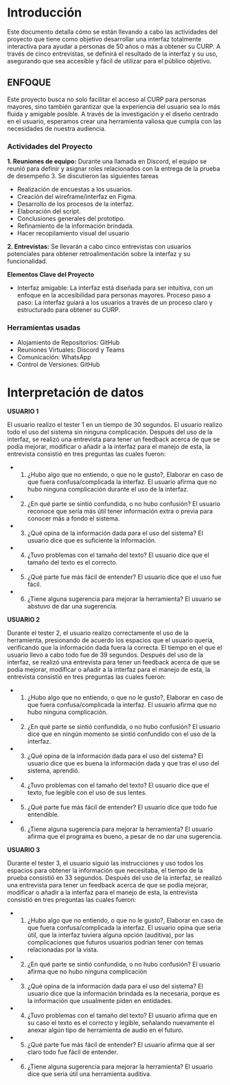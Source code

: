 # Introducción
Este documento detalla cómo se están llevando a cabo las actividades del proyecto que tiene como objetivo desarrollar una interfaz totalmente interactiva para ayudar a personas de 50 años o más a obtener su CURP. A través de cinco entrevistas, se definirá el resultado de la interfaz y su uso, asegurando que sea accesible y fácil de utilizar para el público objetivo.
## ENFOQUE
Este proyecto busca no solo facilitar el acceso al CURP para personas mayores, sino también garantizar que la experiencia del usuario sea lo más fluida y amigable posible. A través de la investigación y el diseño centrado en el usuario, esperamos crear una herramienta valiosa que cumpla con las necesidades de nuestra audiencia.

### Actividades del Proyecto
**1.	Reuniones de equipo:**
Durante una llamada en Discord, el equipo se reunió para definir y asignar roles relacionados con la entrega de la prueba de desempeño 3. Se discutieron las siguientes tareas

-  	Realización de encuestas a los usuarios.
-  	Creación del wireframe/interfaz en Figma.
-  	Desarrollo de los procesos de la interfaz.
-  	Elaboración del script.
-  	Conclusiones generales del prototipo.
-  Refinamiento de la información brindada.
-  Hacer recopilamiento visual del usuario

**2.	Entrevistas:** Se llevarán a cabo cinco entrevistas con usuarios potenciales para obtener retroalimentación sobre la interfaz y su funcionalidad.

**Elementos Clave del Proyecto**
-  Interfaz amigable: La interfaz está diseñada para ser intuitiva, con un enfoque en la accesibilidad para personas mayores.
Proceso paso a paso: La interfaz guiará a los usuarios a través de un proceso claro y estructurado para obtener su CURP.

### Herramientas usadas
-  Alojamiento de Repositorios: GitHub
-  Reuniones Virtuales: Discord y Teams
-  Comunicación: WhatsApp
-  Control de Versiones: GitHub

# Interpretación de datos
**USUARIO 1**

El usuario realizo el tester 1 en un tiempo de 30 segundos. El usuario realizo todo el uso del sistema sin ninguna complicación.
Después del uso de la interfaz, se realizó una entrevista para tener un feedback acerca de que se podía mejorar, modificar o añadir a la interfaz para el manejo de esta, la entrevista consistió en tres preguntas las cuales fueron:

-  1.	¿Hubo algo que no entiendo, o que no le gusto?, Elaborar en caso de que fuera confusa/complicada la interfaz.
El usuario afirma que no hubo ninguna complicación durante el uso de la interfaz.
-  2.	¿En qué parte se sintió confundida, o no hubo confusión?
El usuario reconoce que sería más útil tener información extra o previa para conocer más a fondo el sistema.
-  3.	¿Qué opina de la información dada para el uso del sistema? 
El usuario dice que es suficiente la información.
-  4.	¿Tuvo problemas con el tamaño del texto?
El usuario dice que el tamaño del texto es el correcto.
-  5.	¿Qué parte fue más fácil de entender?
El usuario dice que el uso fue fácil.
-  6.	¿Tiene alguna sugerencia para mejorar la herramienta?
El usuario se abstuvo de dar una sugerencia.

**USUARIO 2**

Durante el tester 2, el usuario realizo correctamente el uso de la herramienta, presionando de acuerdo los espacios que el usuario quería, verificando que la información dada fuera la correcta. El tiempo en el que el usuario llevo a cabo todo fue de 39 segundos.
Después del uso de la interfaz, se realizó una entrevista para tener un feedback acerca de que se podía mejorar, modificar o añadir a la interfaz para el manejo de esta, la entrevista consistió en tres preguntas las cuales fueron:

-  1.	¿Hubo algo que no entiendo, o que no le gusto?, Elaborar en caso de que fuera confusa/complicada la interfaz.
El usuario afirma que no hubo ninguna complicación.
-  2.	¿En qué parte se sintió confundida, o no hubo confusión?
El usuario dice que en ningún momento se sintió confundido con el uso de la interfaz.
-  3.	¿Qué opina de la información dada para el uso del sistema? 
El usuario dice que es buena la información dada y que tras el uso del sistema, aprendió.
-  4.	¿Tuvo problemas con el tamaño del texto?
El usuario dice que el texto, fue legible con el uso de sus lentes.
-  5.	¿Qué parte fue más fácil de entender?
El usuario dice que todo fue entendible.
-  6.	¿Tiene alguna sugerencia para mejorar la herramienta?
El usuario afirma que el programa es bueno, a pesar de no dar una sugerencia.

**USUARIO 3**

Durante el tester 3, el usuario siguió las instrucciones y uso todos los espacios para obtener la información que necesitaba, el tiempo de la prueba consistió en 33 segundos.
Después del uso de la interfaz, se realizó una entrevista para tener un feedback acerca de que se podía mejorar, modificar o añadir a la interfaz para el manejo de esta, la entrevista consistió en tres preguntas las cuales fueron:

- 1.	¿Hubo algo que no entiendo, o que no le gusto?, Elaborar en caso de que fuera confusa/complicada la interfaz.
El usuario opina que seria útil, que la interfaz tuviera alguna opción (auditiva), por las complicaciones que futuros usuarios podrían tener con temas relacionadas por la vista.
- 2.	¿En qué parte se sintió confundida, o no hubo confusión?
El usuario afirma que no hubo ninguna complicación
- 3.	¿Qué opina de la información dada para el uso del sistema? 
El usuario dice que la información brindada es la necesaria, porque es la información que usualmente piden en entidades.
- 4.	¿Tuvo problemas con el tamaño del texto?
El usuario afirma que en su caso el texto es el correcto y legible, señalando nuevamente el anexar algún tipo de herramienta de audio en el futuro.
- 5.	¿Qué parte fue más fácil de entender?
El usuario afirma que al ser claro todo fue fácil de entender.
- 6.	¿Tiene alguna sugerencia para mejorar la herramienta?
El usuario dice que sería útil una herramienta auditiva.
